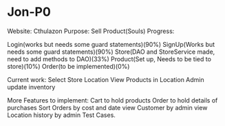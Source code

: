 # Jon-P0
Website: Cthulazon
Purpose: Sell Product(Souls)
Progress:

Login(works but needs some guard statements)(90%)
SignUp(Works but needs some guard statements)(90%)
Store(DAO and StoreService made, need to add methods to DAO)(33%)
Product(Set up, Needs to be tied to store)(10%)
Order(to be implemented)(0%)

Current work:
Select Store Location
View Products in Location
Admin update inventory

More Features to implement:
Cart to hold products
Order to hold details of purchases
Sort Orders by cost and date
view Customer by admin
view Location history by admin
Test Cases.


